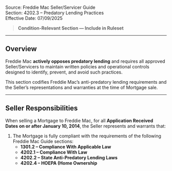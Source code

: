 Source: Freddie Mac Seller/Servicer Guide  
Section: 4202.3 – Predatory Lending Practices  
Effective Date: 07/09/2025  

> **Condition-Relevant Section — Include in Ruleset**

---

## Overview
Freddie Mac **actively opposes predatory lending** and requires all approved Seller/Servicers to maintain written policies and operational controls designed to identify, prevent, and avoid such practices.

This section codifies Freddie Mac’s anti-predatory lending requirements and the Seller’s representations and warranties at the time of Mortgage sale.

---

## Seller Responsibilities
When selling a Mortgage to Freddie Mac, for all **Application Received Dates on or after January 10, 2014**, the Seller represents and warrants that:

1. The Mortgage is fully compliant with the requirements of the following Freddie Mac Guide sections:
   - **1301.2 – Compliance With Applicable Law**  
   - **4202.1 – Compliance With Law**  
   - **4202.2 – State Anti-Predatory Lending Laws**  
   - **4202.4 – HOEPA (Home Ownership**
